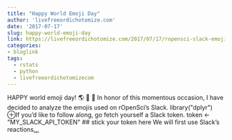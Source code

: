 ```yaml
---
title: "Happy World Emoji Day"
author: 'livefreeordichotomize.com'
date: '2017-07-17'
slug: happy-world-emoji-day
link: https://livefreeordichotomize.com/2017/07/17/ropensci-slack-emojis/
categories:
- bloglink
tags:
  - rstats
  - python
  - livefreeordichotomizecom
---
```


HAPPY world emoji day! 🌎 🐔 📆 In honor of this momentous occasion, I have decided to analyze the emojis used on rOpenSci’s Slack. library("dplyr") ⊕If you’d like to follow along, go fetch yourself a Slack token. token <- "MY_SLACK_API_TOKEN" ## stick your token here We will first use Slack’s reactions[... <i class="fas fa-external-link-alt"></i>](https://livefreeordichotomize.com/2017/07/17/ropensci-slack-emojis/)

